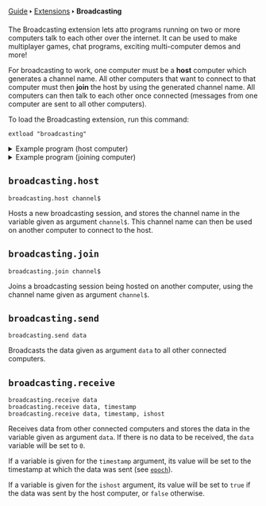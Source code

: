 [Guide](/index.md) 🢒 [Extensions](/extensions/index.md) 🢒 **Broadcasting**

The Broadcasting extension lets atto programs running on two or more computers talk to each other over the internet. It can be used to make multiplayer games, chat programs, exciting multi-computer demos and more!

For broadcasting to work, one computer must be a **host** computer which generates a channel name. All other computers that want to connect to that computer must then **join** the host by using the generated channel name. All computers can then talk to each other once connected (messages from one computer are sent to all other computers).

To load the Broadcasting extension, run this command:

```
extload "broadcasting"
```

<details>
<summary>Example program (host computer)</summary>
<pre>
<code>10 extload "broadcasting"</code>
<code>20 broadcasting.host channel$</code>
<code>30 print "Channel name: "; channel$</code>
<code>40 input "Enter something to send: ", data</code>
<code>50 broadcasting.send data</code>
<code>60 broadcasting.receive data</code>
<code>70 if data!=0</code>
<code>80 print "Data received: "; data</code>
<code>90 end</code>
<code>100 goto 40</code>
</pre>
</details>

<details>
<summary>Example program (joining computer)</summary>
<pre>
<code>10 extload "broadcasting"</code>
<code>20 input "Channel name? ", channel$</code>
<code>30 broadcasting.join channel$</code>
<code>40 input "Enter something to send: ", data</code>
<code>50 broadcasting.send data</code>
<code>60 broadcasting.receive data</code>
<code>70 if data!=0</code>
<code>80 print "Data received: "; data</code>
<code>90 end</code>
<code>100 goto 40</code>
</pre>
</details>

## `broadcasting.host`
```
broadcasting.host channel$
```

Hosts a new broadcasting session, and stores the channel name in the variable given as argument `channel$`. This channel name can then be used on another computer to connect to the host.

## `broadcasting.join`
```
broadcasting.join channel$
```

Joins a broadcasting session being hosted on another computer, using the channel name given as argument `channel$`.

## `broadcasting.send`
```
broadcasting.send data
```

Broadcasts the data given as argument `data` to all other connected computers.

## `broadcasting.receive`
```
broadcasting.receive data
broadcasting.receive data, timestamp
broadcasting.receive data, timestamp, ishost
```

Receives data from other connected computers and stores the data in the variable given as argument `data`. If there is no data to be received, the `data` variable will be set to `0`.

If a variable is given for the `timestamp` argument, its value will be set to the timestamp at which the data was sent (see [`epoch`](/reference/constants.md#epoch)).

If a variable is given for the `ishost` argument, its value will be set to `true` if the data was sent by the host computer, or `false` otherwise.
